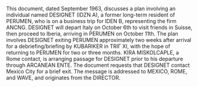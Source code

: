 This document, dated September 1963, discusses a plan involving an individual named DESIGNET (IDZN A), a former long-term resident of PERUMEN, who is on a business trip for IDEN B, representing the firm ANCNG. DESIGNET will depart Italy on October 6th to visit friends in Suisse, then proceed to Iberia, arriving in PERUMEN on October 11th. The plan involves DESIGNET exiting PERUMEN approximately two weeks after arrival for a debriefing/briefing by KUBARIKER in TRIΓ ΧΙ, with the hope of returning to PERUMEN for two or three months. KIRA MISKOLCAPLE, a Rome contact, is arranging passage for DESIGNET prior to his departure through ARCANEAN ENTE. The document requests that DESIGNET contact Mexico City for a brief exit. The message is addressed to MEXICO, ROME, and WAVE, and originates from the DIRECTOR.
